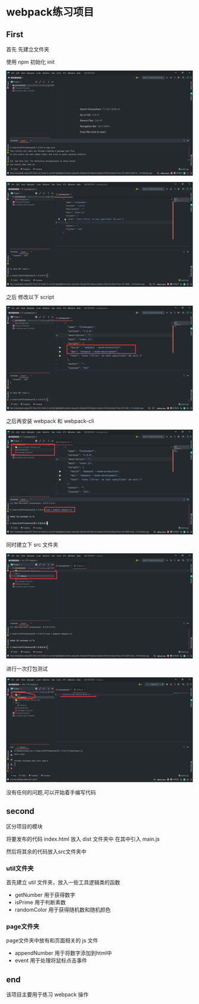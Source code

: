 # webpack练习项目

## First
首先 先建立文件夹

使用 npm 初始化 init

![1](./assets/1.png)

![2](./assets/2.png)

之后 修改以下 script

![3](./assets/3.png)

之后再安装 webpack 和 webpack-cli

![4](./assets/4.png)

同时建立下 src 文件夹

![5](./assets/5.png)

进行一次打包测试

![6](./assets/6.png)

没有任何的问题,可以开始着手编写代码

## second

区分项目的模块

将要发布的代码 index.html 放入 dist 文件夹中 在其中引入 main.js

然后将其余的代码放入src文件夹中

### util文件夹

首先建立 util 文件夹，放入一些工具逻辑类的函数

- getNumber   用于获得数字
- isPrime     用于判断素数
- randomColor 用于获得随机数和随机颜色

### page文件夹

page文件夹中放有和页面相关的 js 文件

- appendNumber 用于将数字添加到html中
- event 用于处理将鼠标点击事件

## end

该项目主要用于练习 webpack 操作

